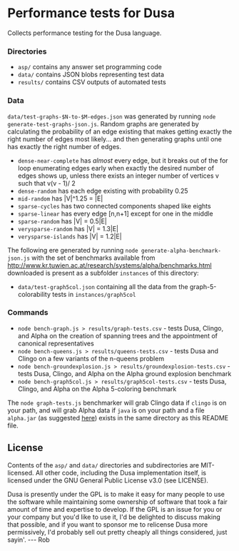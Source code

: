 # Performance tests for Dusa

Collects performance testing for the Dusa language.

### Directories

- `asp/` contains any answer set programming code
- `data/` contains JSON blobs representing test data
- `results/` contains CSV outputs of automated tests

### Data

`data/test-graphs-$N-to-$M-edges.json` was generated by running `node generate-test-graphs-json.js`. Random graphs are generated by calculating the probability of an edge existing that makes getting exactly the right number of edges most likely... and then generating graphs until one has exactly the right number of edges.

- `dense-near-complete` has _almost_ every edge, but it breaks out of the for loop enumerating edges early when exactly the desired number of edges shows up, unless there exists an integer number of vertices v such that v(v - 1)/ 2
- `dense-random` has each edge existing with probability 0.25
- `mid-random` has |V|^1.25 = |E|
- `sparse-cycles` has two connected components shaped like eights
- `sparse-linear` has every edge [n,n+1] except for one in the middle
- `sparse-random` has |V| = 0.5|E|
- `verysparse-random` has |V| = 1.3|E|
- `verysparse-islands` has |V| = 1.2|E|

The following ere generated by running `node generate-alpha-benchmark-json.js` with the set of benchmarks available from http://www.kr.tuwien.ac.at/research/systems/alpha/benchmarks.html downloaded is present as a subfolder `instances` of this directory:

- `data/test-graph5col.json` containing all the data from the graph-5-colorability tests in `instances/graph5col`

### Commands

- `node bench-graph.js > results/graph-tests.csv` - tests Dusa, Clingo, and Alpha on the creation of spanning trees and the appointment of canonical representatives
- `node bench-queens.js > results/queens-tests.csv` - tests Dusa and Clingo on a few variants of the n-queens problem
- `node bench-groundexplosion.js > results/groundexplosion-tests.csv` - tests Dusa, Clingo, and Alpha on the Alpha ground explosion benchmark
- `node bench-graph5col.js > results/graph5col-tests.csv` - tests Dusa, Clingo, and Alpha on the Alpha 5-coloring benchmark

The `node graph-tests.js` benchmarker will grab Clingo data if `clingo` is on your path, and will grab Alpha data if `java` is on your path and a file `alpha.jar` (as suggested [here](https://github.com/alpha-asp/Alpha?tab=readme-ov-file#getting-started)) exists in the same directory as this README file.

## License

Contents of the `asp/` and `data/` directories and subdirectories are
MIT-licensed. All other code, including the Dusa implementation itself, is
licensed under the GNU General Public License v3.0 (see LICENSE).

Dusa is presently under the GPL is to make it easy for many people to use
the software while maintaining some ownership of software that took a
fair amount of time and expertise to develop. If the GPL is an issue for you
or your company but you'd like to use it, I'd be delighted to discuss
making that possible, and if you want to sponsor me to relicense Dusa
more permissively, I'd probably sell out pretty cheaply all things
considered, just sayin'. --- Rob
